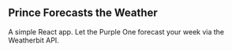 ## Prince Forecasts the Weather

A simple React app. Let the Purple One forecast your week via the Weatherbit API.
